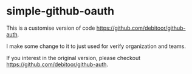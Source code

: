 # simple-github-oauth

This is a customise version of code https://github.com/debitoor/github-auth.
 
I make some change to it to just used for verify organization and teams.
 
If you interest in the original version, please checkout https://github.com/debitoor/github-auth.